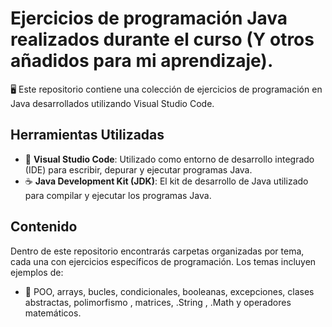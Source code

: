# Ejercicios de programación Java realizados durante el curso (Y otros añadidos para mi aprendizaje).

🖥️ Este repositorio contiene una colección de ejercicios de programación en Java desarrollados utilizando Visual Studio Code. 

## Herramientas Utilizadas

- 🧰 **Visual Studio Code**: Utilizado como entorno de desarrollo integrado (IDE) para escribir, depurar y ejecutar programas Java.
- ☕ **Java Development Kit (JDK)**: El kit de desarrollo de Java utilizado para compilar y ejecutar los programas Java.
  
## Contenido

Dentro de este repositorio encontrarás carpetas organizadas por tema, cada una con ejercicios específicos de programación. Los temas incluyen ejemplos de:
- 📁 POO, arrays, bucles, condicionales, booleanas, excepciones, clases abstractas, polimorfismo , matrices, .String , .Math y operadores matemáticos.

